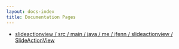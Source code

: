 ```yaml
---
layout: docs-index
title: Documentation Pages
---
```

- [slideactionview / src / main / java / me / jfenn / slideactionview / SlideActionView](slideactionview/src/main/java/me/jfenn/slideactionview/SlideActionView)
